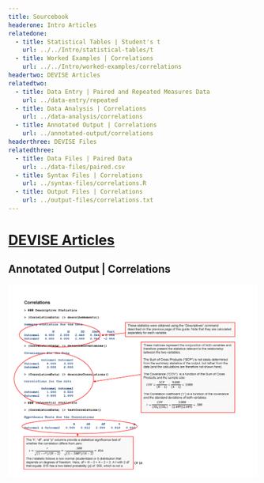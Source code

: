 ```yaml
---
title: Sourcebook
headerone: Intro Articles
relatedone:
  - title: Statistical Tables | Student's t
    url: ../../Intro/statistical-tables/t
  - title: Worked Examples | Correlations
    url: ../../Intro/worked-examples/correlations
headertwo: DEVISE Articles
relatedtwo:
  - title: Data Entry | Paired and Repeated Measures Data
    url: ../data-entry/repeated
  - title: Data Analysis | Correlations
    url: ../data-analysis/correlations
  - title: Annotated Output | Correlations
    url: ../annotated-output/correlations
headerthree: DEVISE Files
relatedthree:
  - title: Data Files | Paired Data
    url: ../data-files/paired.csv
  - title: Syntax Files | Correlations
    url: ../syntax-files/correlations.R
  - title: Output Files | Correlations
    url: ../output-files/correlations.txt
---
```


# [DEVISE Articles](../index.md)

## Annotated Output | Correlations

<p align="center"><kbd><img src="correlations.png"></kbd></p>
